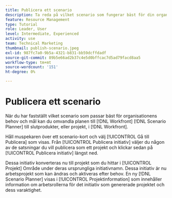 ```yaml
---
title: Publicera ett scenario
description: Ta reda på vilket scenario som fungerar bäst för din organisation med [!DNL Scenario Planner]. Learn how to publish the scenario and turn the plan into a [!DNL Workfront] projekt.
feature: Resource Management
type: Tutorial
role: Leader, User
level: Intermediate, Experienced
activity: use
team: Technical Marketing
thumbnail: publish-scenario.jpeg
exl-id: 987fc7a0-9b5a-4321-b831-bb59dcffdadf
source-git-commit: 89b5e66ad2b37c4e5d0bffcac7d5ad79facd8aa5
workflow-type: tm+mt
source-wordcount: '151'
ht-degree: 0%

---
```


# Publicera ett scenario

När du har fastställt vilket scenario som passar bäst för organisationens behov och mål kan du omvandla planen till [!DNL Workfront] [!DNL Scenario Planner] till slutprodukter, eller projekt, i [!DNL Workfront].

Håll muspekaren över ett scenario-kort och välj [!UICONTROL Gå till Publicera] som visas. Från [!UICONTROL Publicera initiativ] väljer du någon av de satsningar du vill publicera som ett projekt och klickar sedan på [!UICONTROL Publicera initiativ] längst ned.

Dessa initiativ konverteras nu till projekt som du hittar i [!UICONTROL Projekt] Område under deras ursprungliga initiativnamn. Dessa initiativ är nu arbetsprojekt som kan ändras och aktiveras efter behov. En ny [!DNL Scenario Planner] visas i [!UICONTROL Projektinformation] som innehåller information om arbetsrollerna för det initiativ som genererade projektet och dess varaktighet.
